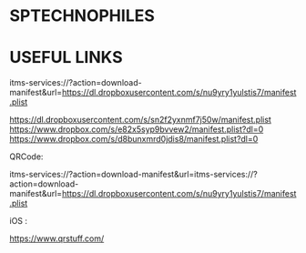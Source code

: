 # SPTECHNOPHILES


# USEFUL LINKS

itms-services://?action=download-manifest&url=https://dl.dropboxusercontent.com/s/nu9yry1yulstis7/manifest.plist

https://dl.dropboxusercontent.com/s/sn2f2yxnmf7j50w/manifest.plist
https://www.dropbox.com/s/e82x5syp9bvvew2/manifest.plist?dl=0
https://www.dropbox.com/s/d8bunxmrd0jdis8/manifest.plist?dl=0




QRCode: 

itms-services://?action=download-manifest&url=itms-services://?action=download-manifest&url=https://dl.dropboxusercontent.com/s/nu9yry1yulstis7/manifest.plist

iOS : 

https://www.qrstuff.com/


